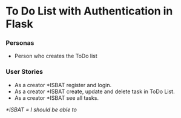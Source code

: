 # To Do List with Authentication in Flask

### Personas 
*  Person who creates the ToDo list

### User Stories 
* As a creator *ISBAT register and login. 
* As a creator *ISBAT create, update and delete task in ToDo List. 
* As a creator *ISBAT see all tasks. 

_*ISBAT = I should be able to_

